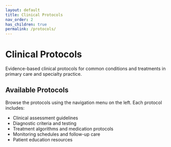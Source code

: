 ```yaml
---
layout: default
title: Clinical Protocols
nav_order: 2
has_children: true
permalink: /protocols/
---
```


# Clinical Protocols

Evidence-based clinical protocols for common conditions and treatments in primary care and specialty practice.

## Available Protocols

Browse the protocols using the navigation menu on the left. Each protocol includes:

- Clinical assessment guidelines
- Diagnostic criteria and testing  
- Treatment algorithms and medication protocols
- Monitoring schedules and follow-up care
- Patient education resources

